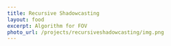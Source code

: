 ```yaml
---
title: Recursive Shadowcasting
layout: food
excerpt: Algorithm for FOV
photo_url: /projects/recursiveshadowcasting/img.png
---
```


<canvas width=400 height=400>
</canvas>
<script>
</script>